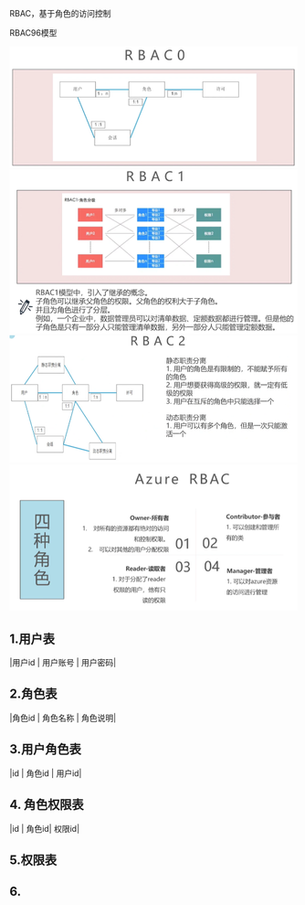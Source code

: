 RBAC，基于角色的访问控制

RBAC96模型

<img src="./笔记素材图/image-20220907141350973.png" alt="image-20220907141350973" style="zoom:67%;" />

<img src="./笔记素材图/image-20220907141413940.png" alt="image-20220907141413940" style="zoom:67%;" />

<img src="./笔记素材图/image-20220907141459660.png" alt="image-20220907141459660" style="zoom:67%;" />

<img src="./笔记素材图/image-20220907141758331.png" alt="image-20220907141758331" style="zoom:67%;" />





## 1.用户表
|用户id | 用户账号 | 用户密码|

## 2.角色表
|角色id | 角色名称 | 角色说明|

## 3.用户角色表
|id | 角色id | 用户id|

## 4. 角色权限表
|id | 角色id| 权限id|

## 5.权限表

## 6.
